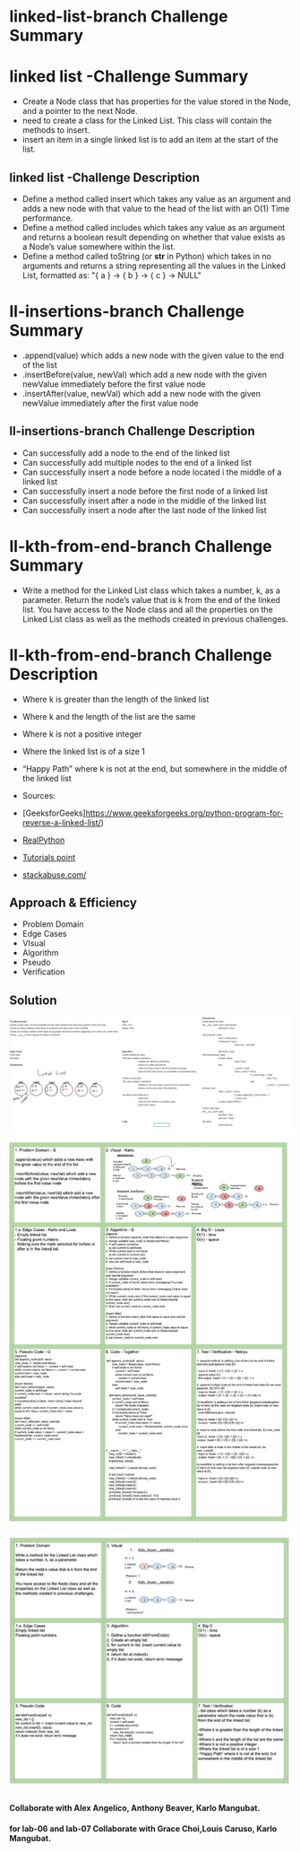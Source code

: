  
# linked-list-branch Challenge Summary

# linked list -Challenge Summary

- Create a Node class that has properties for the value stored in the Node, and a pointer to the next Node.
- need to create a class for the Linked List. This class will contain the methods to insert.
-  insert an item in a single linked list is to add an item at the start of the list. 

## linked list  -Challenge Description
- Define a method called insert which takes any value as an argument and adds a new node with that value to the head of the list with an O(1) Time performance.
- Define a method called includes which takes any value as an argument and returns a boolean result depending on whether that value exists as a Node’s value somewhere within the list.
- Define a method called toString (or __str__ in Python) which takes in no arguments and returns a string representing all the values in the Linked List, formatted as:
"{ a } -> { b } -> { c } -> NULL"


# ll-insertions-branch Challenge Summary
- .append(value) which adds a new node with the given value to the end of the list
- .insertBefore(value, newVal) which add a new node with the given newValue immediately before the first value node
- .insertAfter(value, newVal) which add a new node with the given newValue immediately after the first value node

## ll-insertions-branch Challenge Description
- Can successfully add a node to the end of the linked list
- Can successfully add multiple nodes to the end of a linked list
- Can successfully insert a node before a node located i the middle of a linked list
- Can successfully insert a node before the first node of a linked list
- Can successfully insert after a node in the middle of the linked list
- Can successfully insert a node after the last node of the linked list

# ll-kth-from-end-branch Challenge Summary
- Write a method for the Linked List class which takes a number, k, as a parameter. Return the node’s value that is k from the end of the linked list. You have access to the Node class and all the properties on the Linked List class as well as the methods created in previous challenges.

# ll-kth-from-end-branch Challenge Description

- Where k is greater than the length of the linked list
- Where k and the length of the list are the same
- Where k is not a positive integer
- Where the linked list is of a size 1
- “Happy Path” where k is not at the end, but somewhere in the middle of the linked list




- Sources:
- [GeeksforGeeks]https://www.geeksforgeeks.org/python-program-for-reverse-a-linked-list/)
- [RealPython](https://realpython.com/linked-lists-python/#how-to-create-a-linked-list)
- [Tutorials point](https://www.tutorialspoint.com/python_data_structure/python_linked_lists.htm)
- [stackabuse.com/](https://stackabuse.com/linked-lists-in-detail-with-python-examples-single-linked-lists/)

## Approach & Efficiency
- Problem Domain
- Edge Cases
- VIsual
- Algorithm
- Pseudo
- Verification

## Solution
![linked-list white board image](../assets/linked-list.png)
![ll-insertions white board image](../assets/ll-insertions.png)
![ll-kth-from-end white board image](../assets/ll-kth-from-end.png)
#### Collaborate with Alex Angelico, Anthony Beaver, Karlo Mangubat.
#### for lab-06 and lab-07 Collaborate with Grace Choi,Louis Caruso, Karlo Mangubat.





